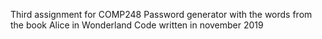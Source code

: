 Third assignment for COMP248
Password generator with the words from the book Alice in Wonderland
Code written in november 2019
